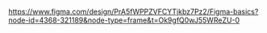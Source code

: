 https://www.figma.com/design/PrA5fWPPZVFCYTjkbz7Pz2/Figma-basics?node-id=4368-321189&node-type=frame&t=Ok9gfQ0wJ55WReZU-0
